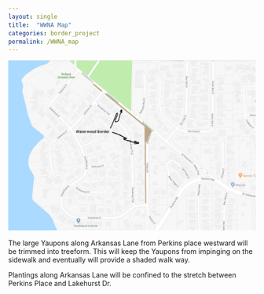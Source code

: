 ```yaml
---
layout: single
title:  "WWNA Map"
categories: border_project
permalink: /WWNA_map
---
```


![WWNA Map](/assets/images/Neighborhood-Map-Labeled.png)

The large Yaupons along Arkansas Lane from Perkins place westward will be trimmed into treeform. This will keep the Yaupons from impinging on the sidewalk and eventually will provide a shaded walk way.

Plantings along Arkansas Lane will be confined to the stretch between Perkins Place and Lakehurst Dr.

